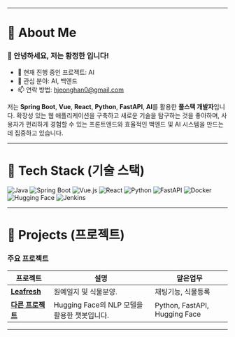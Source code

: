 --------------------------------------------------------------
# 💫 About Me

### 👋 안녕하세요, 저는 황정한 입니다!

* 🔭 현재 진행 중인 프로젝트: AI
* 🌱 관심 분야: AI, 백엔드
* 📫 연락 방법: hjeonghan0@gmail.com

저는 **Spring Boot**, **Vue**, **React**, **Python**, **FastAPI**, **AI**를 활용한 **풀스택 개발자**입니다. 확장성 있는 웹 애플리케이션을 구축하고 새로운 기술을 탐구하는 것을 좋아하며, 사용자가 편리하게 경험할 수 있는 프론트엔드와 효율적인 백엔드 및 AI 시스템을 만드는 데 집중하고 있습니다.

--------------------------------------------------------------
# 🔧 Tech Stack (기술 스택)

![Java](https://img.shields.io/badge/Java-ED8B00?style=for-the-badge&logo=java&logoColor=white)
![Spring Boot](https://img.shields.io/badge/Spring%20Boot-6DB33F?style=for-the-badge&logo=spring&logoColor=white)
![Vue.js](https://img.shields.io/badge/Vue.js-35495E?style=for-the-badge&logo=vue.js&logoColor=4FC08D)
![React](https://img.shields.io/badge/React-20232A?style=for-the-badge&logo=react&logoColor=61DAFB)
![Python](https://img.shields.io/badge/Python-3776AB?style=for-the-badge&logo=python&logoColor=white)
![FastAPI](https://img.shields.io/badge/FastAPI-009688?style=for-the-badge&logo=fastapi&logoColor=white)
![Docker](https://img.shields.io/badge/Docker-2496ED?style=for-the-badge&logo=docker&logoColor=white)
![Hugging Face](https://img.shields.io/badge/Hugging%20Face-FFC107?style=for-the-badge&logo=hugging-face&logoColor=black)
![Jenkins](https://img.shields.io/badge/Jenkins-D24939?style=for-the-badge&logo=jenkins&logoColor=white)

--------------------------------------------------------------
# 🚀 Projects (프로젝트)

### 주요 프로젝트

| 프로젝트 | 설명 | 맡은업무 |
| -------- | -------- | -------- |
| [**Leafresh**](https://github.com/Leafresh-2024) | 원예일지 및 식물분양. | 채팅기능, 식물등록 |
| [**다른 프로젝트**](https://github.com/username/anotherproject) | Hugging Face의 NLP 모델을 활용한 챗봇입니다. | Python, FastAPI, Hugging Face |

--------------------------------------------------------------

